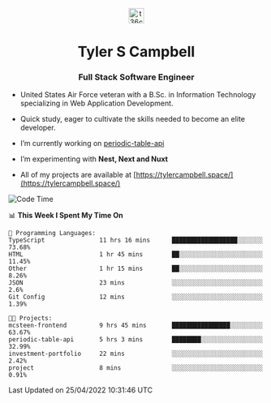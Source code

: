 <p align="center">
<a href="https://www.linkedin.com/in/t36campbell" target="blank"><img align="center" src="https://ik.imagekit.io/t36campbell/Portfolio/linkedin.png.original_m8bbGgPh6.png" alt="t36campbell" height="30" width="30" /></a>
</p>
<h1 align="center">Tyler S Campbell</h1>
<h3 align="center">Full Stack Software Engineer</h3>

* United States Air Force veteran with a B.Sc. in Information Technology specializing in Web Application Development. 

* Quick study, eager to cultivate the skills needed to become an elite developer.

* I’m currently working on [periodic-table-api](https://github.com/t36campbell/periodic-table-api)

* I’m experimenting with **Nest, Next and Nuxt**

* All of my projects are available at [https://tylercampbell.space/](https://tylercampbell.space/)

<!--START_SECTION:waka-->
![Code Time](http://img.shields.io/badge/Code%20Time-1%2C589%20hrs%2039%20mins-blue)

📊 **This Week I Spent My Time On** 

```text
💬 Programming Languages: 
TypeScript               11 hrs 16 mins      ██████████████████░░░░░░░   73.68% 
HTML                     1 hr 45 mins        ██░░░░░░░░░░░░░░░░░░░░░░░   11.45% 
Other                    1 hr 15 mins        ██░░░░░░░░░░░░░░░░░░░░░░░   8.26% 
JSON                     23 mins             ░░░░░░░░░░░░░░░░░░░░░░░░░   2.6% 
Git Config               12 mins             ░░░░░░░░░░░░░░░░░░░░░░░░░   1.39%

🐱‍💻 Projects: 
mcsteen-frontend         9 hrs 45 mins       ████████████████░░░░░░░░░   63.67% 
periodic-table-api       5 hrs 3 mins        ████████░░░░░░░░░░░░░░░░░   32.99% 
investment-portfolio     22 mins             ░░░░░░░░░░░░░░░░░░░░░░░░░   2.42% 
project                  8 mins              ░░░░░░░░░░░░░░░░░░░░░░░░░   0.91%

```


 Last Updated on 25/04/2022 10:31:46 UTC
<!--END_SECTION:waka-->
